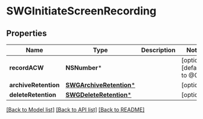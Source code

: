 # SWGInitiateScreenRecording

## Properties
Name | Type | Description | Notes
------------ | ------------- | ------------- | -------------
**recordACW** | **NSNumber*** |  | [optional] [default to @0]
**archiveRetention** | [**SWGArchiveRetention***](SWGArchiveRetention.md) |  | [optional] 
**deleteRetention** | [**SWGDeleteRetention***](SWGDeleteRetention.md) |  | [optional] 

[[Back to Model list]](../README.md#documentation-for-models) [[Back to API list]](../README.md#documentation-for-api-endpoints) [[Back to README]](../README.md)



